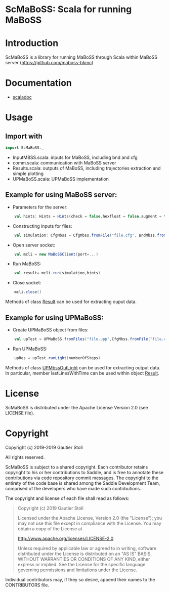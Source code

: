 ScMaBoSS: Scala for running MaBoSS
==========================

Introduction
============

ScMaBoSS is a library for running MaBoSS through Scala within MaBoSS server (https://github.com/maboss-bkmc)

Documentation
=============

 - [scaladoc](https://gautierstoll.github.io/ScMaBoSS/target/scala-2.12/api/ScMaBoSS/)

Usage
=====

## Import with
```scala
import ScMaBoSS._
```

- InputMBSS.scala: inputs for MaBoSS, including bnd and cfg
- comm.scala: communication with MaBoSS server
- Results.scala: outputs of MaBoSS, including trajectories extraction and simple plotting
- UPMaBoSS.scala: UPMaBoSS implementation

## Example for using MaBoSS server:
- Parameters for the server:
```scala
    val hints: Hints = Hints(check = false,hexfloat = false,augment = true,overRide = false,verbose = false)
```
- Constructing inputs for files:
```scala
    val simulation: CfgMbss = CfgMbss.fromFile("file.cfg", BndMbss.fromFile("file.bnd"))
```
- Open server socket:
```scala
    val mcli = new MaBoSSClient(port=...)
```
- Run MaBoSS:
```scala
    val result= mcli.run(simulation,hints)
```
- Close socket:
```scala
    mcli.close()
```
Methods of class [Result](https://gautierstoll.github.io/ScMaBoSS/target/scala-2.12/api/ScMaBoSS/Result.html) can be used for extracting ouput data.

## Example for using UPMaBoSS:
- Create UPMaBoSS object from files:
```scala
    val upTest = UPMaBoSS.fromFiles("file.upp",CfgMbss.fromFile("file.cfg",BndMbss.fromFile("file.bnd")),4291,false,true)
```
- Run UPMaBoSS:
```scala
    upRes = upTest.runLight(numberOfSteps)
```
Methods of class [UPMbssOutLight](https://gautierstoll.github.io/ScMaBoSS/target/scala-2.12/api/ScMaBoSS/UPMbssOutLight.html)
can be used for extracting output data. In particular, member lastLinesWithTime can be used within
object [Result](https://gautierstoll.github.io/ScMaBoSS/target/scala-2.12/api/ScMaBoSS/Result$.html).

License
=======

ScMaBoSS is distributed under the Apache License Version 2.0 (see LICENSE file).

Copyright
=========

Copyright (c) 2019-2019 Gautier Stoll

All rights reserved.

ScMaBoSS is subject to a shared copyright. Each contributor retains copyright to
his or her contributions to Saddle, and is free to annotate these contributions
via code repository commit messages. The copyright to the entirety of the code
base is shared among the Saddle Development Team, comprised of the developers
who have made such contributions.

The copyright and license of each file shall read as follows:

> Copyright (c) 2019 Gautier Stoll
>
> Licensed under the Apache License, Version 2.0 (the "License");
> you may not use this file except in compliance with the License.
> You may obtain a copy of the License at
>
> http://www.apache.org/licenses/LICENSE-2.0
>
> Unless required by applicable law or agreed to in writing, software
> distributed under the License is distributed on an "AS IS" BASIS,
> WITHOUT WARRANTIES OR CONDITIONS OF ANY KIND, either express or implied.
> See the License for the specific language governing permissions and
> limitations under the License.


Individual contributors may, if they so desire, append their names to
the CONTRIBUTORS file.
